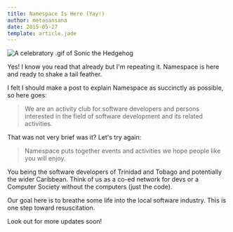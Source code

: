 ```yaml
---
title: Namespace Is Here (Yay!)
author: metasansana
date: 2015-05-27
template: article.jade
---
```

![A celebratory .gif of Sonic the Hedgehog](http://30.media.tumblr.com/tumblr_lvyx3aVWsS1qcmpuao1_500.gif)

Yes! I know you read that already but I'm repeating it. Namespace is here
and ready to shake a tail feather.
<span class="more"></span>

I felt I should make a post to explain Namespace as succinctly as possible, so here goes:

>We are an activity club for software developers and persons interested in the field
>of software development and its related activities.

That was not very brief was it? Let's try again:

>Namespace puts together events and activities we hope people like you will enjoy. 

You being the software developers of Trinidad and Tobago and potentially the wider Caribbean. Think of us as a co-ed network for devs or a Computer Society without the computers (just the code).

Our goal here is to breathe some life into the local software industry. This is one
step toward resuscitation.

Look out for more updates soon!
